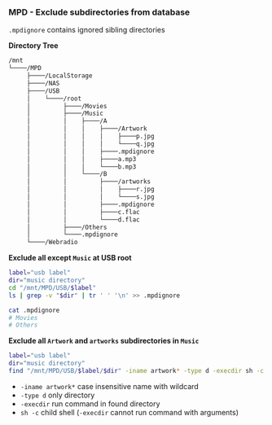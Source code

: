 ### MPD - Exclude subdirectories from database
`.mpdignore` contains ignored sibling directories

**Directory Tree**
```sh
/mnt
└────/MPD
     ├────/LocalStorage
     ├────/NAS
     ├────/USB
     │    └────/root
     │         ├────/Movies
     │         ├────/Music
     │         │    ├────/A
     │         │    │    ├────/Artwork
     │         │    │    │    ├────p.jpg
     │         │    │    │    └────q.jpg
     │         │    │    ├────.mpdignore
     │         │    │    ├────a.mp3
     │         │    │    └────b.mp3
     │         │    └────/B
     │         │         ├────/artworks
     │         │         │    ├────r.jpg
     │         │         │    └────s.jpg
     │         │         ├────.mpdignore
     │         │         ├────c.flac
     │         │         └────d.flac
     │         ├────/Others
     │         └────.mpdignore
     └────/Webradio

```
**Exclude all except `Music` at USB root**
```sh
label="usb label"
dir="music directory"
cd "/mnt/MPD/USB/$label"
ls | grep -v "$dir" | tr ' ' '\n' >> .mpdignore

cat .mpdignore
# Movies
# Others
```

**Exclude all `Artwork` and `artworks` subdirectories in `Music`**
```sh
label="usb label"
dir="music directory"
find "/mnt/MPD/USB/$label/$dir" -iname artwork* -type d -execdir sh -c 'echo -e "?rtwork*" > .mpdignore'
```
- `-iname artwork*` case insensitive name with wildcard
- `-type d` only directory
- `-execdir` run command in found directory
- `sh -c` child shell (`-execdir` cannot run command with arguments)
